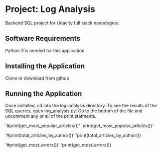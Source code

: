 # Project: Log Analysis

Backend SQL project for Udacity full stack nanodegree.

## Software Requirements

Python 3 is needed for this application 

## Installing the Application

Clone or download from github

## Running the Application

Once installed, cd into the log-analysis directory.
To see the results of the SQL queries, open log_analysis.py.
Go to the bottom of the file and uncomment any or all of the print statments.

'#print(get_most_popular_articles())'
'print(get_most_popular_articles())'

'#print(total_articles_by_author())'
'print(total_articles_by_author())

'#print(get_most_errors())'
'print(get_most_errors())
